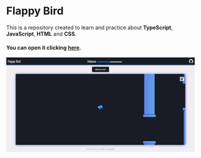 # Flappy Bird

This is a repository created to learn and practice about **TypeScript**, **JavaScript**, **HTML** and **CSS**.

#### You can open it clicking [here](public).

<p align="center">
  <img src="https://raw.githubusercontent.com/ArthurFiorette/code-vault/main/flappy/.github/images/page.png" alt="Project Preview" />
</p>
